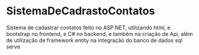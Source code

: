 # SistemaDeCadrastoContatos
Sistema de cadastrar contatos feito no ASP.NET, utilizando html, e bootstrap no frontend, e C# no backend, e também na  criação de Api, além de utilização de framework entity na integração do banco de dados sql serve
